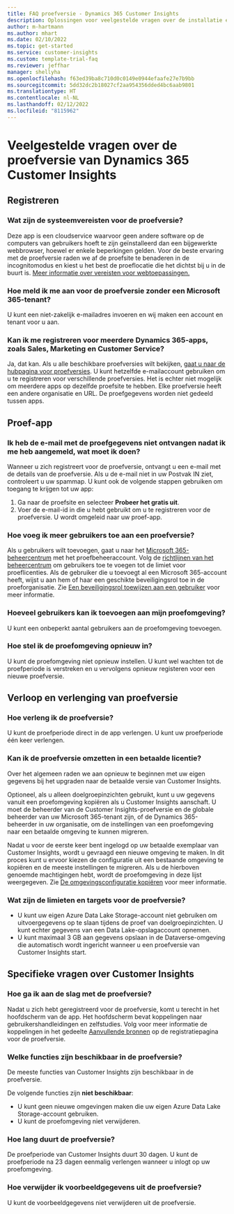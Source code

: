 ```yaml
---
title: FAQ proefversie - Dynamics 365 Customer Insights
description: Oplossingen voor veelgestelde vragen over de installatie en het beheer van de proefversie van Customer Insights. Meer informatie over het oplossen van platform- en app-specifieke problemen.
author: m-hartmann
ms.author: mhart
ms.date: 02/10/2022
ms.topic: get-started
ms.service: customer-insights
ms.custom: template-trial-faq
ms.reviewer: jeffhar
manager: shellyha
ms.openlocfilehash: f63ed39ba8c710d0c0149e0944efaafe27e7b9bb
ms.sourcegitcommit: 5dd32dc2b18027cf2aa954356dded4bc6aab9801
ms.translationtype: HT
ms.contentlocale: nl-NL
ms.lasthandoff: 02/12/2022
ms.locfileid: "8115962"
---
```

# <a name="dynamics-365-customer-insights-trial-faq"></a>Veelgestelde vragen over de proefversie van Dynamics 365 Customer Insights

## <a name="sign-up"></a>Registreren

### <a name="what-are-the-system-requirements-for-the-trial"></a>Wat zijn de systeemvereisten voor de proefversie?

Deze app is een cloudservice waarvoor geen andere software op de computers van gebruikers hoeft te zijn geïnstalleerd dan een bijgewerkte webbrowser, hoewel er enkele beperkingen gelden. Voor de beste ervaring met de proefversie raden we af de proefsite te benaderen in de incognitomodus en kiest u het best de proeflocatie die het dichtst bij u in de buurt is. [Meer informatie over vereisten voor webtoepassingen.](/power-platform/admin/web-application-requirements)

### <a name="how-do-i-sign-up-for-the-trial-without-a-microsoft-365-tenant"></a>Hoe meld ik me aan voor de proefversie zonder een Microsoft 365-tenant?

U kunt een niet-zakelijk e-mailadres invoeren en wij maken een account en tenant voor u aan.

### <a name="can-i-sign-up-for-multiple-dynamics-365-apps-such-as-sales-marketing-and-customer-service"></a>Kan ik me registreren voor meerdere Dynamics 365-apps, zoals Sales, Marketing en Customer Service?

Ja, dat kan. Als u alle beschikbare proefversies wilt bekijken, [gaat u naar de hubpagina voor proefversies](https://dynamics.microsoft.com/dynamics-365-free-trial). U kunt hetzelfde e-mailaccount gebruiken om u te registreren voor verschillende proefversies. Het is echter niet mogelijk om meerdere apps op dezelfde proefsite te hebben. Elke proefversie heeft een andere organisatie en URL. De proefgegevens worden niet gedeeld tussen apps.

## <a name="trial-app"></a>Proef-app

### <a name="i-didnt-receive-the-trial-details-email-after-signing-up-what-should-i-do"></a>Ik heb de e-mail met de proefgegevens niet ontvangen nadat ik me heb aangemeld, wat moet ik doen?

Wanneer u zich registreert voor de proefversie, ontvangt u een e-mail met de details van de proefversie. Als u de e-mail niet in uw Postvak IN ziet, controleert u uw spammap. U kunt ook de volgende stappen gebruiken om toegang te krijgen tot uw app:

1. Ga naar de proefsite en selecteer **Probeer het gratis uit**.
1. Voer de e-mail-id in die u hebt gebruikt om u te registreren voor de proefversie. U wordt omgeleid naar uw proef-app.

### <a name="how-do-i-add-more-users-to-a-trial"></a>Hoe voeg ik meer gebruikers toe aan een proefversie?

Als u gebruikers wilt toevoegen, gaat u naar het [Microsoft 365-beheercentrum](https://admin.microsoft.com) met het proefbeheeraccount. Volg de [richtlijnen van het beheercentrum](/microsoft-365/admin/add-users/add-users) om gebruikers toe te voegen tot de limiet voor proeflicenties. Als de gebruiker die u toevoegt al een Microsoft 365-account heeft, wijst u aan hem of haar een geschikte beveiligingsrol toe in de proeforganisatie. Zie [Een beveiligingsrol toewijzen aan een gebruiker](/power-platform/admin/create-users-assign-online-security-roles#assign-a-security-role-to-a-user) voor meer informatie.

### <a name="how-many-users-can-i-add-to-my-trial-environment"></a>Hoeveel gebruikers kan ik toevoegen aan mijn proefomgeving?

U kunt een onbeperkt aantal gebruikers aan de proefomgeving toevoegen.

### <a name="how-do-i-reset-the-trial-environment"></a>Hoe stel ik de proefomgeving opnieuw in?

U kunt de proefomgeving niet opnieuw instellen. U kunt wel wachten tot de proefperiode is verstreken en u vervolgens opnieuw registeren voor een nieuwe proefversie.

## <a name="trial-expiration-and-extension"></a>Verloop en verlenging van proefversie

### <a name="how-do-i-extend-the-trial"></a>Hoe verleng ik de proefversie?

U kunt de proefperiode direct in de app verlengen. U kunt uw proefperiode één keer verlengen.

### <a name="can-i-convert-the-trial-to-a-paid-license"></a>Kan ik de proefversie omzetten in een betaalde licentie?

Over het algemeen raden we aan opnieuw te beginnen met uw eigen gegevens bij het upgraden naar de betaalde versie van Customer Insights. 

Optioneel, als u alleen doelgroepinzichten gebruikt, kunt u uw gegevens vanuit een proefomgeving kopiëren als u Customer Insights aanschaft. U moet de beheerder van de Customer Insights-proefversie en de globale beheerder van uw Microsoft 365-tenant zijn, of de Dynamics 365-beheerder in uw organisatie, om de instellingen van een proefomgeving naar een betaalde omgeving te kunnen migreren. 

Nadat u voor de eerste keer bent ingelogd op uw betaalde exemplaar van Customer Insights, wordt u gevraagd een nieuwe omgeving te maken. In dit proces kunt u ervoor kiezen de configuratie uit een bestaande omgeving te kopiëren en de meeste instellingen te migreren. Als u de hierboven genoemde machtigingen hebt, wordt de proefomgeving in deze lijst weergegeven. Zie [De omgevingsconfiguratie kopiëren](audience-insights/manage-environments.md#copy-the-environment-configuration) voor meer informatie.

### <a name="what-are-the-trial-limits-and-quotas"></a>Wat zijn de limieten en targets voor de proefversie?

- U kunt uw eigen Azure Data Lake Storage-account niet gebruiken om uitvoergegevens op te slaan tijdens de proef van doelgroepinzichten. U kunt echter gegevens van een Data Lake-opslagaccount opnemen.
- U kunt maximaal 3 GB aan gegevens opslaan in de Dataverse-omgeving die automatisch wordt ingericht wanneer u een proefversie van Customer Insights start.

## <a name="customer-insights-specific-questions"></a>Specifieke vragen over Customer Insights

### <a name="how-do-i-start-using-the-trial"></a>Hoe ga ik aan de slag met de proefversie?

Nadat u zich hebt geregistreerd voor de proefversie, komt u terecht in het hoofdscherm van de app. Het hoofdscherm bevat koppelingen naar gebruikershandleidingen en zelfstudies. Volg voor meer informatie de koppelingen in het gedeelte [Aanvullende bronnen](trial-signup.md#additional-resources) op de registratiepagina voor de proefversie.

### <a name="what-features-are-available-in-the-trial"></a>Welke functies zijn beschikbaar in de proefversie?

De meeste functies van Customer Insights zijn beschikbaar in de proefversie.

De volgende functies zijn **niet beschikbaar**: 
- U kunt geen nieuwe omgevingen maken die uw eigen Azure Data Lake Storage-account gebruiken.
- U kunt de proefomgeving niet verwijderen. 

### <a name="how-long-does-the-trial-last"></a>Hoe lang duurt de proefversie?

De proefperiode van Customer Insights duurt 30 dagen. U kunt de proefperiode na 23 dagen eenmalig verlengen wanneer u inlogt op uw proefomgeving.

### <a name="how-do-i-remove-sample-data-from-the-trial"></a>Hoe verwijder ik voorbeeldgegevens uit de proefversie?

U kunt de voorbeeldgegevens niet verwijderen uit de proefversie.
